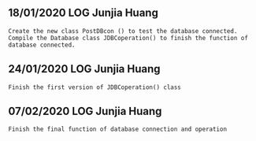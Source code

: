## 18/01/2020 LOG Junjia Huang
    Create the new class PostDBcon () to test the database connected.
    Compile the Database class JDBCoperation() to finish the function of database connected.
## 24/01/2020 LOG Junjia Huang  
    Finish the first version of JDBCoperation() class
## 07/02/2020 LOG Junjia Huang  
    Finish the final function of database connection and operation